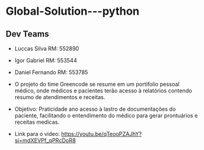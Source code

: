 # Global-Solution---python

## Dev Teams
- Luccas Silva      RM: 552890
- Igor Gabriel      RM: 553544
- Daniel Fernando   RM: 553785

- O projeto do time Greencode se resume em um portifolio pessoal médico, onde médicos e pacientes terão acesso à relatórios contendo resumo de atendimentos e receitas.
- Objetivo: Praticidade ano acesso à lastro de documentações do paciente, facilitando o entendimento do médico para gerar prontuários e receitas medicas.

- Link para o video: https://youtu.be/qTeooPZAJhY?si=mdXEVPf_qPRcDoR8

